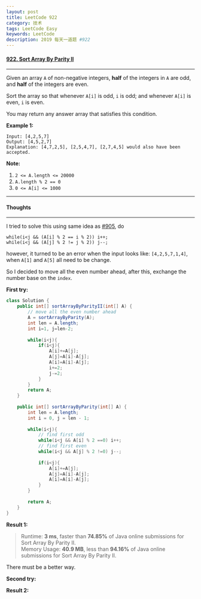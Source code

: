 ```yaml
---
layout: post
title: LeetCode 922
category: 技术
tags: LeetCode Easy
keywords: LeetCode
description: 2019 每天一道题 #922
---
```


#### [922. Sort Array By Parity II](https://leetcode.com/problems/sort-array-by-parity-ii/)
---
Given an array `A` of non-negative integers, **half** of the integers in `A` are odd, and **half** of the integers are even.

Sort the array so that whenever `A[i]` is odd, `i` is odd; and whenever `A[i]` is even, `i` is even.

You may return any answer array that satisfies this condition.

**Example 1:**
```
Input: [4,2,5,7]
Output: [4,5,2,7]
Explanation: [4,7,2,5], [2,5,4,7], [2,7,4,5] would also have been accepted.
```
**Note:**

1. `2 <= A.length <= 20000`
1. `A.length % 2 == 0`
1. `0 <= A[i] <= 1000`

---
#### Thoughts
---
I tried to solve this using same idea as [#905](https://leetcode.com/problems/sort-array-by-parity/), do
```
while(i<j && (A[i] % 2 == i % 2)) i++;
while(i<j && (A[j] % 2 != j % 2)) j--;
```
however, it turned to be an error when the input looks like: 
`[4,2,5,7,1,4]`, when `A[1]` and `A[5]` all need to be change.

So I decided to move all the even number ahead, after this, exchange the number base on the `index`.

**First try:**
```Java
class Solution {
    public int[] sortArrayByParityII(int[] A) {
        // move all the even number ahead
        A = sortArrayByParity(A);
        int len = A.length;
        int i=1, j=len-2;
        
        while(i<j){
            if(i<j){
                A[i]+=A[j];
                A[j]=A[i]-A[j];
                A[i]=A[i]-A[j];
                i+=2;
                j-=2;
            }
        }
        return A;
    }
    
    public int[] sortArrayByParity(int[] A) {
        int len = A.length;
        int i = 0, j = len - 1;
        
        while(i<j){
            // find first odd
            while(i<j && A[i] % 2 ==0) i++;
            // find first even
            while(i<j && A[j] % 2 !=0) j--;
            
            if(i<j){
                A[i]+=A[j];
                A[j]=A[i]-A[j];
                A[i]=A[i]-A[j];
            }
        }
        
        return A;
    }
}
```

**Result 1:**
> Runtime: **3 ms**, faster than **74.85%** of Java online submissions for Sort Array By Parity II.  
Memory Usage: **40.9 MB**, less than **94.16%** of Java online submissions for Sort Array By Parity II.

There must be a better way.

**Second try:**


**Result 2:**

